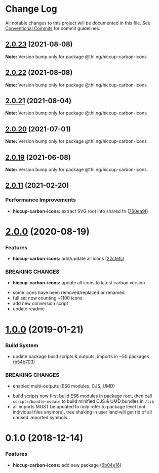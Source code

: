 # Change Log

All notable changes to this project will be documented in this file.
See [Conventional Commits](https://conventionalcommits.org) for commit guidelines.

## [2.0.23](https://github.com/thi-ng/umbrella/compare/@thi.ng/hiccup-carbon-icons@2.0.22...@thi.ng/hiccup-carbon-icons@2.0.23) (2021-08-08)

**Note:** Version bump only for package @thi.ng/hiccup-carbon-icons





## [2.0.22](https://github.com/thi-ng/umbrella/compare/@thi.ng/hiccup-carbon-icons@2.0.21...@thi.ng/hiccup-carbon-icons@2.0.22) (2021-08-08)

**Note:** Version bump only for package @thi.ng/hiccup-carbon-icons





## [2.0.21](https://github.com/thi-ng/umbrella/compare/@thi.ng/hiccup-carbon-icons@2.0.20...@thi.ng/hiccup-carbon-icons@2.0.21) (2021-08-04)

**Note:** Version bump only for package @thi.ng/hiccup-carbon-icons





## [2.0.20](https://github.com/thi-ng/umbrella/compare/@thi.ng/hiccup-carbon-icons@2.0.19...@thi.ng/hiccup-carbon-icons@2.0.20) (2021-07-01)

**Note:** Version bump only for package @thi.ng/hiccup-carbon-icons





## [2.0.19](https://github.com/thi-ng/umbrella/compare/@thi.ng/hiccup-carbon-icons@2.0.18...@thi.ng/hiccup-carbon-icons@2.0.19) (2021-06-08)

**Note:** Version bump only for package @thi.ng/hiccup-carbon-icons





## [2.0.11](https://github.com/thi-ng/umbrella/compare/@thi.ng/hiccup-carbon-icons@2.0.10...@thi.ng/hiccup-carbon-icons@2.0.11) (2021-02-20)


### Performance Improvements

* **hiccup-carbon-icons:** extract SVG root into shared fn ([760ea9f](https://github.com/thi-ng/umbrella/commit/760ea9f964b3098d75cad1a5ca006ae7404df603))





# [2.0.0](https://github.com/thi-ng/umbrella/compare/@thi.ng/hiccup-carbon-icons@1.0.51...@thi.ng/hiccup-carbon-icons@2.0.0) (2020-08-19)


### Features

* **hiccup-carbon-icons:** add/update all icons ([22cfefc](https://github.com/thi-ng/umbrella/commit/22cfefcccaab5448e1117cb55d448cd313c48e95))


### BREAKING CHANGES

* **hiccup-carbon-icons:** update all icons to latest carbon version

- some icons have been removed/replaced or renamed
- full set now counting ~1100 icons
- add new conversion script
- update readme





# [1.0.0](https://github.com/thi-ng/umbrella/compare/@thi.ng/hiccup-carbon-icons@0.1.2...@thi.ng/hiccup-carbon-icons@1.0.0) (2019-01-21)

### Build System

* update package build scripts & outputs, imports in ~50 packages ([b54b703](https://github.com/thi-ng/umbrella/commit/b54b703))

### BREAKING CHANGES

* enabled multi-outputs (ES6 modules, CJS, UMD)

- build scripts now first build ES6 modules in package root, then call
  `scripts/bundle-module` to build minified CJS & UMD bundles in `/lib`
- all imports MUST be updated to only refer to package level
  (not individual files anymore). tree shaking in user land will get rid of
  all unused imported symbols.

# 0.1.0 (2018-12-14)

### Features

* **hiccup-carbon-icons:** add new package ([6b04e16](https://github.com/thi-ng/umbrella/commit/6b04e16))
